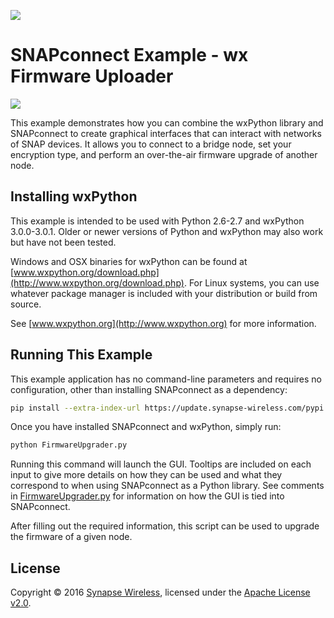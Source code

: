 [![](https://cloud.githubusercontent.com/assets/1317406/12406044/32cd9916-be0f-11e5-9b18-1547f284f878.png)](http://www.synapse-wireless.com/)

# SNAPconnect Example - wx Firmware Uploader


![](https://cloud.githubusercontent.com/assets/1317406/14359686/3ccffc6e-fcb8-11e5-81d2-0824b9eebe21.gif)

This example demonstrates how you can combine the wxPython library and SNAPconnect
to create graphical interfaces that can interact with networks of SNAP devices. 
It allows you to connect to a bridge node, set your encryption type, 
and perform an over-the-air firmware upgrade of another node.

## Installing wxPython

This example is intended to be used with Python 2.6-2.7 and wxPython 3.0.0-3.0.1.
Older or newer versions of Python and wxPython may also work but have not been tested.

Windows and OSX binaries for wxPython can be found at [www.wxpython.org/download.php](http://www.wxpython.org/download.php).
For Linux systems, you can use whatever package manager is included with your distribution or build from source.

See [www.wxpython.org](http://www.wxpython.org) for more information.

## Running This Example

This example application has no command-line parameters and requires no configuration,
other than installing SNAPconnect as a dependency:

```bash
pip install --extra-index-url https://update.synapse-wireless.com/pypi snapconnect
```
    
Once you have installed SNAPconnect and wxPython, simply run:

```bash
python FirmwareUpgrader.py
```

Running this command will launch the GUI.  Tooltips are included on each input to give more
details on how they can be used and what they correspond to when using SNAPconnect as a Python
library. See comments in [FirmwareUpgrader.py](FirmwareUpgrader.py) for information on how the GUI is tied into SNAPconnect.

After filling out the required information, this script can be used to upgrade the firmware of a given node.

## License

Copyright © 2016 [Synapse Wireless](http://www.synapse-wireless.com/), licensed under the [Apache License v2.0](LICENSE.md).

<!-- meta-tags: vvv-gui, vvv-wx, vvv-snapconnect, vvv-python, vvv-example -->
